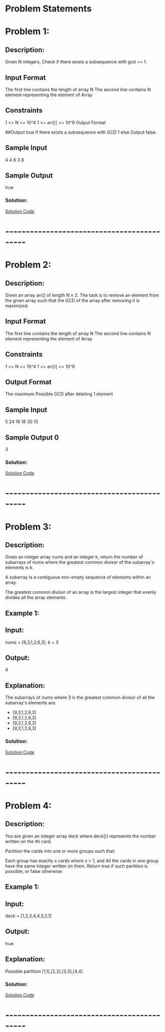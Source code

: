 # Problem Statements

# Problem 1:
## Description:
Given N integers, Check if there exists a subsequence with gcd == 1.
## Input Format

The first line contains the length of array N
The second line contains N element representing the element of Array
## Constraints

1 <= N <= 10^4
1 <= arr[i] <= 10^9
Output Format

##Output 
true if there exists a subsequence with GCD 1 else Output false.
## Sample Input 

4
4 6 3 8
## Sample Output 

true

### Solution:
[Solution Code](./SubSequence.java)
# -------------------------------------------
# Problem 2:
## Description:
Given an array arr[] of length N ≥ 2. The task is to remove an element from the given array such that the GCD of the array after removing it is maximized.
## Input Format

The first line contains the length of array N
The second line contains N element representing the element of Array
## Constraints

1 <= N <= 10^4
1 <= arr[i] <= 10^9
## Output Format

The maximum Possible GCD after deleting 1 element
## Sample Input 
5
24 16 18 30 15
## Sample Output 0

3

### Solution:
[Solution Code](./DeletetoMaximize.java)
# -------------------------------------------
# Problem 3:
## Description:
Given an integer array nums and an integer k, return the number of subarrays of nums where the greatest common divisor of the subarray's elements is k.

A subarray is a contiguous non-empty sequence of elements within an array.

The greatest common divisor of an array is the largest integer that evenly divides all the array elements.

 

## Example 1:

## Input: 
nums = [9,3,1,2,6,3], k = 3
## Output:
 4
## Explanation:
 The subarrays of nums where 3 is the greatest common divisor of all the subarray's elements are:
- [9,3,1,2,6,3]
- [9,3,1,2,6,3]
- [9,3,1,2,6,3]
- [9,3,1,2,6,3]

### Solution:
[Solution Code](./SunArrayGcd.java)
# -------------------------------------------
# Problem 4:
## Description:
You are given an integer array deck where deck[i] represents the number written on the ith card.

Partition the cards into one or more groups such that:

Each group has exactly x cards where x > 1, and
All the cards in one group have the same integer written on them.
Return true if such partition is possible, or false otherwise.

 

## Example 1:

## Input: 
deck = [1,2,3,4,4,3,2,1]
## Output: 
true
## Explanation: 
Possible partition [1,1],[2,2],[3,3],[4,4].
### Solution:
[Solution Code](./DeckofCard.java)
# -------------------------------------------